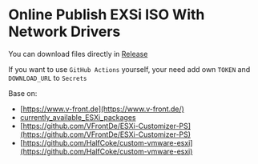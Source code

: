 # Online Publish EXSi ISO With Network Drivers

You can download files directly in [Release](https://github.com/Jas0n0ss/exsi-customize-iso/releases)

If you want to use `GitHub Actions` yourself, your need add own `TOKEN` and `DOWNLOAD_URL` to `Secrets`

Base on:

- [https://www.v-front.de](https://www.v-front.de/)
- [currently_available_ESXi_packages](https://vibsdepot.v-front.de/wiki/index.php/List_of_currently_available_ESXi_packages)
- [https://github.com/VFrontDe/ESXi-Customizer-PS](https://github.com/VFrontDe/ESXi-Customizer-PS)
- [https://github.com/HalfCoke/custom-vmware-esxi](https://github.com/HalfCoke/custom-vmware-esxi)
